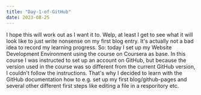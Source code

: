 ```yaml
---
title: "Day-1-of-GitHub"
date: 2023-08-25
---
```

I hope this will work out as I want it to. Welp, at least I get to see what it will look like to just write nonsense on my first blog entry.
It's actually not a bad idea to record my learning progress.
So: today I set up my Website Development Environment using the course on Coursera as base.
In this course I was instructed to set up an account on GitHub, but because the version used in the course was so different from the current GitHub version, I couldn't follow the instructions.
That's why I decided to learn with the GitHub documentation how to e.g. set up my first blog/github-pages and several other different first steps like editing a file in a resporitory etc.
